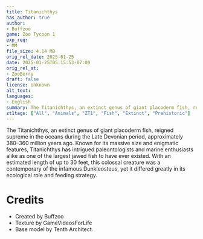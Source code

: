 ```yaml
---
title: Titanichthys
has_author: true
author: 
- Buffzoo
game: Zoo Tycoon 1
exp_req: 
- MM
file_size: 4.14 MB
orig_rel_date: 2025-01-25
date: 2025-01-25T05:15:53-07:00
orig_rel_at: 
- ZooBerry
draft: false
license: Unknown
alt_text: 
languages:
- English
summary: The Titanichthys, an extinct genus of giant placoderm fish, reigned supreme in the oceans during the Late Devonian period, approximately 380–360 million years ago. Known for its massive size and enigmatic features, Titanichthys has intrigued paleontologists and marine enthusiasts alike as one of the largest jawed fish to have ever existed.
zt1tags: ["All", "Animals", "ZT1", "Fish", "Extinct", "Prehistoric"]
---
```


The Titanichthys, an extinct genus of giant placoderm fish, reigned supreme in the oceans during the Late Devonian period, approximately 380–360 million years ago. Known for its massive size and enigmatic features, Titanichthys has intrigued paleontologists and marine enthusiasts alike as one of the largest jawed fish to have ever existed. With an estimated length of up to 30 feet, this colossal creature was a contemporary of the infamous Dunkleosteus, yet it differed greatly in its ecological role and feeding strategy.

# Credits

- Created by Buffzoo
- Texture by GameVideosForLife
- Base model by Tenth Architect.
